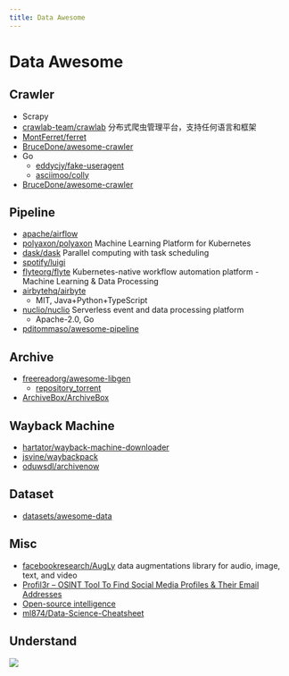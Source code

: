 ```yaml
---
title: Data Awesome
---
```


# Data Awesome

## Crawler

- Scrapy
- [crawlab-team/crawlab](https://github.com/crawlab-team/crawlab)
  分布式爬虫管理平台，支持任何语言和框架
- [MontFerret/ferret](https://github.com/MontFerret/ferret)
- [BruceDone/awesome-crawler](https://github.com/BruceDone/awesome-crawler)
- Go
  - [eddycjy/fake-useragent](https://github.com/eddycjy/fake-useragent)
  - [asciimoo/colly](https://github.com/asciimoo/colly)
- [BruceDone/awesome-crawler](https://github.com/BruceDone/awesome-crawler)

## Pipeline

- [apache/airflow](https://github.com/apache/airflow)
- [polyaxon/polyaxon](https://github.com/polyaxon/polyaxon)
  Machine Learning Platform for Kubernetes
- [dask/dask](https://github.com/dask/dask)
  Parallel computing with task scheduling
- [spotify/luigi](https://github.com/spotify/luigi)
- [flyteorg/flyte](https://github.com/flyteorg/flyte)
  Kubernetes-native workflow automation platform - Machine Learning & Data Processing
- [airbytehq/airbyte](https://github.com/airbytehq/airbyte)
  - MIT, Java+Python+TypeScript
- [nuclio/nuclio](https://github.com/nuclio/nuclio)
  Serverless event and data processing platform
  - Apache-2.0, Go
- [pditommaso/awesome-pipeline](https://github.com/pditommaso/awesome-pipeline)

## Archive

- [freereadorg/awesome-libgen](https://github.com/freereadorg/awesome-libgen)
  - [repository_torrent](http://libgen.rs/scimag/repository_torrent/)
- [ArchiveBox/ArchiveBox](https://github.com/ArchiveBox/ArchiveBox)

## Wayback Machine

- [hartator/wayback-machine-downloader](https://github.com/hartator/wayback-machine-downloader)
- [jsvine/waybackpack](https://github.com/jsvine/waybackpack)
- [oduwsdl/archivenow](https://github.com/oduwsdl/archivenow)


## Dataset

- [datasets/awesome-data](https://github.com/datasets/awesome-data)

## Misc

- [facebookresearch/AugLy](https://github.com/facebookresearch/AugLy)
  data augmentations library for audio, image, text, and video
- [Profil3r – OSINT Tool To Find Social Media Profiles & Their Email Addresses](https://skynettools.com/profil3r-osint-tool-to-find-social-media-profiles-their-email-addresses/)
- [Open-source intelligence](https://en.wikipedia.org/wiki/Open-source_intelligence)
- [ml874/Data-Science-Cheatsheet](https://github.com/ml874/Data-Science-Cheatsheet)

## Understand

![](http://dlib.net/ml_guide.svg)

